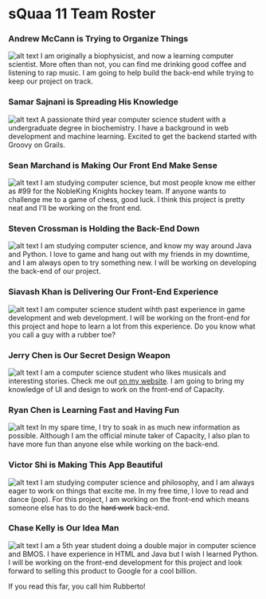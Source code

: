 # sQuaa 11 Team Roster


### Andrew McCann is Trying to Organize Things
![alt text](https://github.com/ssajnani/Capacity/docs/pics/andrew.jpg "Yung Andrew")
I am originally a biophysicist, and now a learning computer scientist. More often than not, you can find me drinking good coffee and listening to rap music. I am going to help build the back-end while trying to keep our project on track.


### Samar Sajnani is Spreading His Knowledge
![alt text](https://github.com/ssajnani/Capacity/docs/pics/samar.jpg "Samar Savage")
A passionate third year computer science student with a undergraduate degree in biochemistry. I have a background in web development and machine learning. Excited to get the backend started with Groovy on Grails.


### Sean Marchand is Making Our Front End Make Sense
![alt text](https://github.com/ssajnani/Capacity/blob/master/docs/pics/sean.png "MC Sean")
I am studying computer science, but most people know me either as #99 for the NobleKing Knights hockey team. If anyone wants to challenge me to a game of chess, good luck. I think this project is pretty neat and I'll be working on the front end. 


### Steven Crossman is Holding the Back-End Down
![alt text](https://github.com/ssajnani/Capacity/docs/pics/steven.jpg "Stevey Baby")
I am studying computer science, and know my way around Java and Python. I love to game and hang out with my friends in my downtime, and I am always open to try something new. I will be working on developing the back-end of our project.


### Siavash Khan is Delivering Our Front-End Experience
![alt text](https://github.com/ssajnani/Capacity/docs/pics/siavish.jpg "Siavash Brada")
I am computer science student wihth past experience in game development and web development. I will be working on the front-end for this project and hope to learn a lot from this experience. Do you know what you call a guy with a rubber toe?


### Jerry Chen is Our Secret Design Weapon
![alt text](https://github.com/ssajnani/Capacity/docs/pics/jerry.jpg "Jerry BOY!")
I am a computer science student who likes musicals and interesting stories. Check me out [on my website](http://jyche.me/). I am going to bring my knowledge of UI and design to work on the front-end of Capacity.

### Ryan Chen is Learning Fast and Having Fun
![alt text](https://github.com/ssajnani/Capacity/docs/pics/ryan.jpg "Ry Guy")
In my spare time, I try to soak in as much new information as possible. Although I am the official minute taker of Capacity, I also plan to have more fun than anyone else while working on the back-end.


### Victor Shi is Making This App Beautiful
![alt text](https://github.com/ssajnani/Capacity/docs/pics/victor.jpg "Victory")
I am studying computer science and philosophy, and I am always eager to work on things that excite me. In my free time, I love to read and dance (pop). For this project, I am working on the front-end which means someone else has to do the ~~hard work~~ back-end.


### Chase Kelly is Our Idea Man
![alt text](https://github.com/ssajnani/Capacity/docs/pics/chase.jpg "Lil Chase")
I am a 5th year student doing a double major in computer science and BMOS. I have experience in HTML and Java but I wish I learned Python. I will be working on the front-end development for this project and look forward to selling this product to Google for a cool billion.




If you read this far, you call him Rubberto!